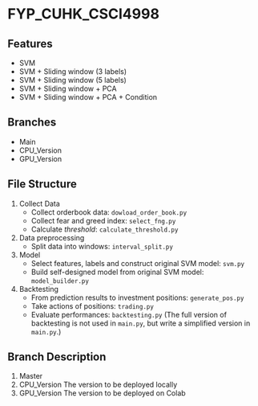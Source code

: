 # FYP_CUHK_CSCI4998 

## Features 
* SVM 
* SVM + Sliding window (3 labels)
* SVM + Sliding window (5 labels)
* SVM + Sliding window + PCA
* SVM + Sliding window + PCA + Condition 

## Branches 
* Main 
* CPU_Version 
* GPU_Version 

## File Structure 
1. Collect Data 
    * Collect orderbook data: `dowload_order_book.py`
    * Collect fear and greed index: `select_fng.py`
    * Calculate *threshold*: `calculate_threshold.py`
2. Data preprocessing 
    * Split data into windows: `interval_split.py`
3. Model 
    * Select features, labels and construct original SVM model: `svm.py`
    * Build self-designed model from original SVM model: `model_builder.py`
4. Backtesting 
    * From prediction results to investment positions: `generate_pos.py`
    * Take actions of positions: `trading.py`
    * Evaluate performances: `backtesting.py` (The full version of backtesting is not used in `main.py`, but write a simplified version in `main.py`.)

## Branch Description 
1. Master 
2. CPU_Version 
    The version to be deployed locally 
3. GPU_Version 
    The version to be deployed on Colab
